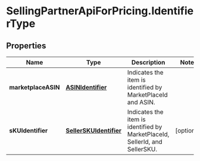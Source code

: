 # SellingPartnerApiForPricing.IdentifierType

## Properties
Name | Type | Description | Notes
------------ | ------------- | ------------- | -------------
**marketplaceASIN** | [**ASINIdentifier**](ASINIdentifier.md) | Indicates the item is identified by MarketPlaceId and ASIN. | 
**sKUIdentifier** | [**SellerSKUIdentifier**](SellerSKUIdentifier.md) | Indicates the item is identified by MarketPlaceId, SellerId, and SellerSKU. | [optional] 


